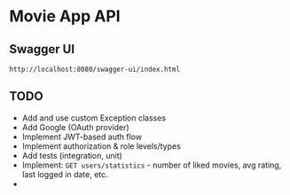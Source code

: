# Movie App API

## Swagger UI

`http://localhost:8080/swagger-ui/index.html`

## TODO

- Add and use custom Exception classes
- Add Google (OAuth provider)
- Implement JWT-based auth flow
- Implement authorization & role levels/types
- Add tests (integration, unit)
- Implement: `GET users/statistics` - number of liked movies, avg rating, last logged in date, etc.
- 